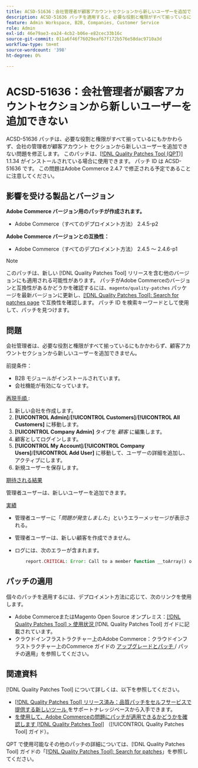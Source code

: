 ```yaml
---
title: ACSD-51636：会社管理者が顧客アカウントセクションから新しいユーザーを追加できない
description: ACSD-51636 パッチを適用すると、必要な役割と権限がすべて揃っているにもかかわらず、会社管理者がカスタマーアカウント セクションから新しいユーザーを追加できないAdobe Commerceの問題を修正できます。
feature: Admin Workspace, B2B, Companies, Customer Service
role: Admin
exl-id: 46e79ae3-ea24-4cb2-b06e-e82cec33b16c
source-git-commit: 011a6f46f76029eaf67f172b576e58dac9710a3d
workflow-type: tm+mt
source-wordcount: '398'
ht-degree: 0%

---
```


# ACSD-51636：会社管理者が顧客アカウントセクションから新しいユーザーを追加できない

ACSD-51636 パッチは、必要な役割と権限がすべて揃っているにもかかわらず、会社の管理者が顧客アカウント セクションから新しいユーザーを追加できない問題を修正します。 このパッチは、[[!DNL Quality Patches Tool (QPT)]](https://experienceleague.adobe.com/en/docs/commerce-operations/tools/quality-patches-tool/quality-patches-tool-to-self-serve-quality-patches) 1.1.34 がインストールされている場合に使用できます。 パッチ ID は ACSD-51636 です。 この問題はAdobe Commerce 2.4.7 で修正される予定であることに注意してください。

## 影響を受ける製品とバージョン

**Adobe Commerce バージョン用のパッチが作成されます。**

* Adobe Commerce（すべてのデプロイメント方法） 2.4.5-p2

**Adobe Commerce バージョンとの互換性：**

* Adobe Commerce（すべてのデプロイメント方法） 2.4.5 ～ 2.4.6-p1

>[!NOTE]
>
>このパッチは、新しい [!DNL Quality Patches Tool] リリースを含む他のバージョンにも適用される可能性があります。 パッチがAdobe Commerceのバージョンと互換性があるかどうかを確認するには、`magento/quality-patches` パッケージを最新バージョンに更新し、[[!DNL Quality Patches Tool]: Search for patches page](https://experienceleague.adobe.com/tools/commerce-quality-patches/index.html) で互換性を確認します。 パッチ ID を検索キーワードとして使用して、パッチを見つけます。

## 問題

会社管理者は、必要な役割と権限がすべて揃っているにもかかわらず、顧客アカウントセクションから新しいユーザーを追加できません。

前提条件：

* B2B モジュールがインストールされています。
* 会社機能が有効になっています。

<u> 再現手順 </u>:

1. 新しい会社を作成します。
1. **[!UICONTROL Admin]**/**[!UICONTROL Customers]**/**[!UICONTROL All Customers]** に移動します。
1. **[!UICONTROL Company Admin]** タイプを *顧客* に編集します。
1. 顧客としてログインします。
1. **[!UICONTROL My Account]**/**[!UICONTROL Company Users]**/**[!UICONTROL Add User]** に移動して、ユーザーの詳細を追加し、アクティブにします。
1. 新規ユーザーを保存します。

<u> 期待される結果 </u>

管理者ユーザーは、新しいユーザーを追加できます。

<u> 実績 </u>

* 管理者ユーザーに「*問題が発生しました*」というエラーメッセージが表示される。
* 管理者ユーザーは、新しい顧客を作成できません。
* ログには、次のエラーが含まれます。

  ```PHP
      report.CRITICAL: Error: Call to a member function __toArray() on null in app/code/Magento/LoginAsCustomerLogging/Observer/LogSaveCustomerObserver.php:123
  ```

## パッチの適用

個々のパッチを適用するには、デプロイメント方法に応じて、次のリンクを使用します。

* Adobe CommerceまたはMagento Open Source オンプレミス：[[!DNL Quality Patches Tool] > 使用状況 ](/help/tools/quality-patches-tool/usage.md)[!DNL Quality Patches Tool] ガイドに記載されています。
* クラウドインフラストラクチャー上のAdobe Commerce：クラウドインフラストラクチャー上のCommerce ガイドの [ アップグレードとパッチ ](https://experienceleague.adobe.com/docs/commerce-cloud-service/user-guide/develop/upgrade/apply-patches.html)/ パッチの適用」を参照してください。

## 関連資料

[!DNL Quality Patches Tool] について詳しくは、以下を参照してください。

* [[!DNL Quality Patches Tool]  リリース済み：品質パッチをセルフサービスで提供する新しいツール ](https://experienceleague.adobe.com/en/docs/commerce-operations/tools/quality-patches-tool/quality-patches-tool-to-self-serve-quality-patches) をサポートナレッジベースから入手できます。
* [ を使用して、Adobe Commerceの問題にパッチが適用できるかどうかを確認します  [!DNL Quality Patches Tool]](/help/tools/quality-patches-tool/patches-available-in-qpt/check-patch-for-magento-issue-with-magento-quality-patches.md) （[!UICONTROL Quality Patches Tool] ガイド）。


QPT で使用可能なその他のパッチの詳細については、[!DNL Quality Patches Tool] ガイドの「[[!DNL Quality Patches Tool]: Search for patches](<https://experienceleague.adobe.com/tools/commerce-quality-patches/index.html>)」を参照してください。
